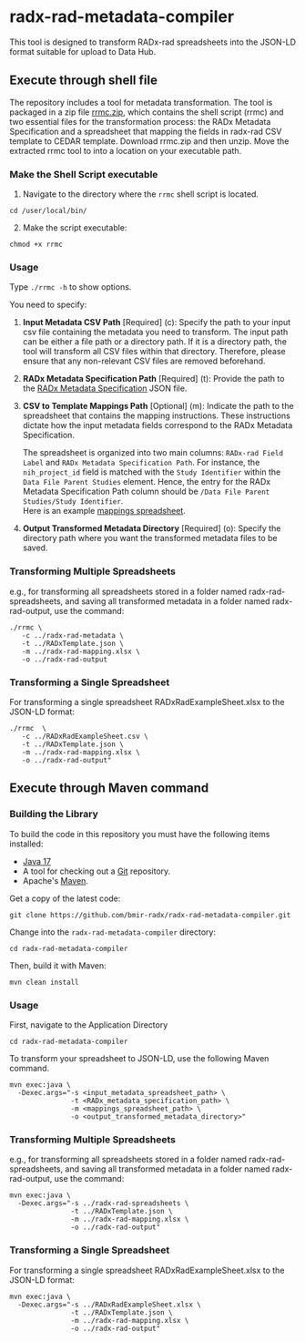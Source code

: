# radx-rad-metadata-compiler
This tool is designed to transform RADx-rad spreadsheets into the JSON-LD format suitable for upload to Data Hub. 

## Execute through shell file
The repository includes a tool for metadata transformation. The tool is packaged in a zip file [rrmc.zip](https://github.com/bmir-radx/radx-rad-metadata-compiler/releases/download/v1.0.0/rrmc.zip), which contains the shell script (rrmc) and two essential files for the transformation process: the RADx Metadata Specification and a spreadsheet that mapping the fields in radx-rad CSV template to CEDAR template.
Download rrmc.zip and then unzip. Move the extracted rrmc tool to into a location on your executable path.

### Make the Shell Script executable
1. Navigate to the directory where the `rrmc` shell script is located.
```
cd /user/local/bin/
```
2. Make the script executable:
```
chmod +x rrmc
```

### Usage

Type `./rrmc -h` to show options. 

You need to specify:
1. **Input Metadata CSV Path** [Required] (c): Specify the path to your input csv file containing the metadata you need to transform. The input path can be either a file path or a directory path. If it is a directory path, the tool will transform all CSV files within that directory. Therefore, please ensure that any non-relevant CSV files are removed beforehand.

2. **RADx Metadata Specification Path** [Required] (t): Provide the path to the [RADx Metadata Specification](https://cedar.metadatacenter.org/templates/edit/https://repo.metadatacenter.org/templates/c691629c-1183-4425-9a12-26201eab1a10?folderId=https:%2F%2Frepo.metadatacenter.org%2Ffolders%2F5ac6dcb6-7a9b-4a75-a945-60ae43750953) JSON file.

3. **CSV to Template Mappings Path** [Optional] (m): Indicate the path to the spreadsheet that contains the mapping instructions. These instructions dictate how the input metadata fields correspond to the RADx Metadata Specification.

   The spreadsheet is organized into two main columns: `RADx-rad Field Label` and `RADx Metadata Specification Path`. For instance, the `nih_project_id` field is matched with the `Study Identifier` within the `Data File Parent Studies` element. Hence, the entry for the RADx Metadata Specification Path column should be `/Data File Parent Studies/Study Identifier`.  
   Here is an example [mappings spreadsheet](https://docs.google.com/spreadsheets/d/1R2PkJCNFtg8zm-V2iXK56u5WNoo3_hFz/edit#gid=951510363).

4. **Output Transformed Metadata Directory** [Required] (o): Specify the directory path where you want the transformed metadata files to be saved.

### Transforming Multiple Spreadsheets
e.g., for transforming all spreadsheets stored in a folder named radx-rad-spreadsheets, and saving all transformed metadata in a folder named radx-rad-output, use the command:

```
./rrmc \
   -c ../radx-rad-metadata \
   -t ../RADxTemplate.json \
   -m ../radx-rad-mapping.xlsx \
   -o ../radx-rad-output
```
### Transforming a Single Spreadsheet
For transforming a single spreadsheet RADxRadExampleSheet.xlsx to the JSON-LD format:

```
./rrmc  \
   -c ../RADxRadExampleSheet.csv \
   -t ../RADxTemplate.json \
   -m ../radx-rad-mapping.xlsx \
   -o ../radx-rad-output"
```

## Execute through Maven command

### Building the Library
To build the code in this repository you must have the following items installed:

+ [Java 17](http://www.oracle.com/technetwork/java/javase/downloads/index.html)
+ A tool for checking out a [Git](http://git-scm.com/) repository.
+ Apache's [Maven](http://maven.apache.org/index.html).

Get a copy of the latest code:

    git clone https://github.com/bmir-radx/radx-rad-metadata-compiler.git

Change into the `radx-rad-metadata-compiler` directory:

    cd radx-rad-metadata-compiler

Then, build it with Maven:

    mvn clean install

### Usage
First, navigate to the Application Directory

    cd radx-rad-metadata-compiler

To transform your spreadsheet to JSON-LD, use the following Maven command. 
```
mvn exec:java \
  -Dexec.args="-s <input_metadata_spreadsheet_path> \
               -t <RADx_metadata_specification_path> \
               -m <mappings_spreadsheet_path> \
               -o <output_transformed_metadata_directory>"
```

### Transforming Multiple Spreadsheets
e.g., for transforming all spreadsheets stored in a folder named radx-rad-spreadsheets, and saving all transformed metadata in a folder named radx-rad-output, use the command:

```
mvn exec:java \
  -Dexec.args="-s ../radx-rad-spreadsheets \
               -t ../RADxTemplate.json \
               -m ../radx-rad-mapping.xlsx \
               -o ../radx-rad-output"
```
### Transforming a Single Spreadsheet
For transforming a single spreadsheet RADxRadExampleSheet.xlsx to the JSON-LD format:

```
mvn exec:java \
  -Dexec.args="-s ../RADxRadExampleSheet.xlsx \
               -t ../RADxTemplate.json \
               -m ../radx-rad-mapping.xlsx \
               -o ../radx-rad-output"
```
